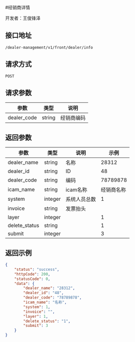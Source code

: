 #经销商详情

开发者：王俊锋泽

## 接口地址
`/dealer-management/v1/front/dealer/info`

## 请求方式
  `POST`

## 请求参数

| 参数        | 类型   | 说明       |
| ----------- | ------ | ---------- |
| dealer_code | string | 经销商编码 |



## 返回参数
|参数|类型|说明|示例|
| - | - | - | - |
| dealer_name | string | 名称 | 28312 |
| dealer_id | string | ID | 48 |
| dealer_code | string | 编码 | 78789878 |
| icam_name | string | icam名称 | 经销商名称 |
| system | integer | 系统人员总数 | 1 |
| invoice | string | 发票抬头 |  |
| layer | integer | | 1 |
| delete_status | string | | 1 |
| submit | integer | | 3 |


## 返回示例

```json
{
    "status": "success",
    "httpCode": 200,
    "statusCode": 0,
    "data": {
        "dealer_name": "28312",
        "dealer_id": "48",
        "dealer_code": "78789878",
        "icam_name": "名称",
        "system": 1,
        "invoice": "",
        "layer": 1,
        "delete_status": "1",
        "submit": 3
    }
}
```
